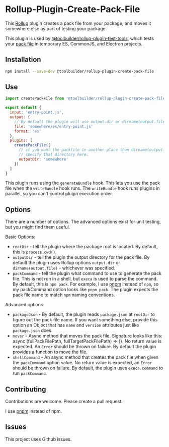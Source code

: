 # Rollup-Plugin-Create-Pack-File

This [Rollup](https://rollupjs.org/guide/en/) plugin creates a pack file from your package, and moves it somewhere else as part of testing your package.

This plugin is used by [@toolbuilder/rollup-plugin-test-tools](https://github.com/toolbuilder/rollup-plugin-test-tools), which tests your [pack file](https://docs.npmjs.com/cli/v6/commands/npm-pack) in temporary ES, CommonJS, and Electron projects.

## Installation

```bash
npm install --save-dev @toolbuilder/rollup-plugin-create-pack-file
```

## Use

```javascript
import createPackFile from '@toolbuilder/rollup-plugin-create-pack-file'

export default {
  input: 'entry-point.js',
  output: {
    // By default the plugin will use output.dir or dirname(output.file) for the output directory
    file: 'somewhere/es/entry-point.js'
    format: 'es'
  },
  plugins: [
    createPackFile({
      // if you want the packfile in another place than dirname(output.file) or output.dir,
      // specify that directory here.
      outputDir: 'somewhere'
    })
  ]
}
```

This plugin runs using the `generateBundle` hook. This lets you use the pack file when the `writeBundle` hook runs. The `writeBundle` hook runs plugins in parallel, so you can't control plugin execution order.

## Options

There are a number of options. The advanced options exist for unit testing, but you might find them useful.

Basic Options:

* `rootDir` - tell the plugin where the package root is located. By default, this is `process.cwd()`.
* `outputDir` - tell the plugin the output directory for the pack file. By default the plugin uses Rollup options `output.dir` or `dirname(output.file)` - whichever was specified.
* `packCommand` - tell the plugin what command to use to generate the pack file. This is not run in a shell, but `execa` is used to parse the command. By default, this is `npm pack`. For example, I use [pnpm](https://pnpm.js.org/) instead of `npm`, so my packCommand option looks like `pnpm pack`. The plugin expects the pack file name to match `npm` naming conventions.

Advanced options:

* `packageJson` - By default, the plugin reads `package.json` at `rootDir` to figure out the pack file name. If you want something else, provide this option an Object that has `name` and `version` attributes just like `package.json` does.
* `mover` - Async method that moves the pack file. Signature looks like this: async (fullPackFilePath, fullTargetPackFilePath) => {}. No return value is expected. An `Error` should be thrown on failure. By default the plugin provides a function to move the file.
* `shellCommand` - An async method that creates the pack file when given the `packCommand` option value. No return value is expected, an `Error` should be thrown on failure. By default, the plugin uses `execa.command` to run `packCommand`.

## Contributing

Contributions are welcome. Please create a pull request.

I use [pnpm](https://pnpm.js.org/) instead of npm.

## Issues

This project uses Github issues.
